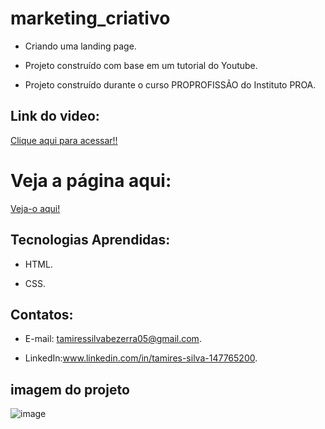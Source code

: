 # marketing_criativo

 - Criando uma landing page.
   
 - Projeto construído com base em um tutorial do Youtube.

 - Projeto construído durante o curso PROPROFISSÃO do Instituto PROA.
   
## Link do video:

 [Clique aqui para acessar!!](https://www.youtube.com/watch?v=edDCEK5QWE8)


  #  Veja a página aqui:
 [Veja-o aqui!](https://marketing-criativo-omega.vercel.app/)
   
## Tecnologias Aprendidas:
 - HTML.
   
 - CSS.

## Contatos:
 - E-mail: tamiressilvabezerra05@gmail.com.
   
 - LinkedIn:www.linkedin.com/in/tamires-silva-147765200.

    
    
## imagem do projeto
![image](https://github.com/tamiressil/marketing_criativo/assets/163886976/370300cc-9cd0-48ec-93aa-43a1d7614614)
